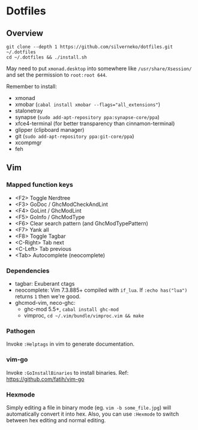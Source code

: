 # Dotfiles
## Overview
```
git clone --depth 1 https://github.com/silverneko/dotfiles.git ~/.dotfiles
cd ~/.dotfiles && ./install.sh
```

May need to put `xmonad.desktop` into somewhere like `/usr/share/Xsession/` and set the permission to `root:root 644`.

Remember to install:
- xmonad
- xmobar (`cabal install xmobar --flags="all_extensions"`)
- stalonetray
- synapse (`sudo add-apt-repository ppa:synapse-core/ppa`)
- xfce4-terminal (for better transparency than cinnamon-terminal)
- glipper (clipboard manager)
- git (`sudo add-apt-repository ppa:git-core/ppa`)
- xcompmgr
- feh

## Vim
### Mapped function keys
- \<F2\>      Toggle Nerdtree
- \<F3\>      GoDoc / GhcModCheckAndLint
- \<F4\>      GoLint / GhcModLint
- \<F5\>      GoInfo / GhcModType
- \<F6\>      Clear search pattern (and GhcModTypePattern)
- \<F7\>      Yank all
- \<F8\>      Toggle Tagbar
- \<C-Right\> Tab next
- \<C-Left\>  Tab previous
- \<Tab\>     Autocomplete (neocomplete)

### Dependencies
- tagbar: Exuberant ctags
- neocomplete: Vim 7.3.885+ compiled with `if_lua`. If `:echo has("lua")` returns `1` then we're good.
- ghcmod-vim, neco-ghc:
  * ghc-mod 5.5+, `cabal install ghc-mod`
  * vimproc, `cd ~/.vim/bundle/vimproc.vim && make`

### Pathogen
Invoke `:Helptags` in vim to generate documentation.

### vim-go
Invoke `:GoInstallBinaries` to install binaries.
Ref: https://github.com/fatih/vim-go

### Hexmode
Simply editing a file in binary mode (eg. `vim -b some_file.jpg`)
will automatically convert it into hex.
Also, you can use `:Hexmode` to switch between hex editing and normal editing.

